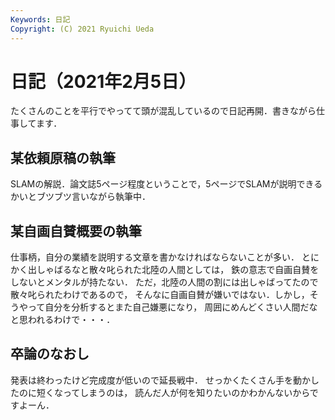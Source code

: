 ```yaml
---
Keywords: 日記
Copyright: (C) 2021 Ryuichi Ueda
---
```


# 日記（2021年2月5日） 

たくさんのことを平行でやってて頭が混乱しているので日記再開．書きながら仕事してます．

## 某依頼原稿の執筆

SLAMの解説．論文誌5ページ程度ということで，5ページでSLAMが説明できるかいとブツブツ言いながら執筆中．


## 某自画自賛概要の執筆

仕事柄，自分の業績を説明する文章を書かなければならないことが多い．
とにかく出しゃばるなと散々叱られた北陸の人間としては，
鉄の意志で自画自賛をしないとメンタルが持たない．
ただ，北陸の人間の割には出しゃばってたので散々叱られたわけであるので，
そんなに自画自賛が嫌いではない．しかし，そうやって自分を分析するとまた自己嫌悪になり，
周囲にめんどくさい人間だなと思われるわけで・・・．

## 卒論のなおし

発表は終わったけど完成度が低いので延長戦中．
せっかくたくさん手を動かしたのに短くなってしまうのは，
読んだ人が何を知りたいのかわかんないからですよーん．
